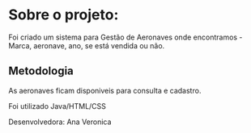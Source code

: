 # Sobre o projeto:

Foi criado um sistema para Gestão de Aeronaves onde encontramos - Marca, aeronave, ano, se está vendida ou não. 


## Metodologia

As aeronaves ficam disponiveis para consulta e cadastro.

Foi utilizado Java/HTML/CSS

Desenvolvedora: Ana Veronica 
